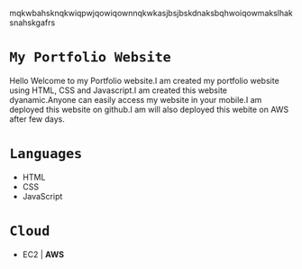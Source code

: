 mqkwbahsknqkwiqpwjqowiqownnqkwkasjbsjbskdnaksbqhwoiqowmakslhaksnahskgafrs

# `My Portfolio Website`
Hello Welcome to my Portfolio website.I am created my portfolio website using HTML, CSS and Javascript.I am created this website dyanamic.Anyone can easily access my website in your mobile.I am deployed this website on github.I am will also deployed this webite on AWS after few days.

# `Languages`
- HTML
- CSS
- JavaScript

# `Cloud`
- EC2 | **AWS**


